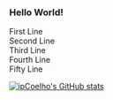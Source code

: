 
### Hello World!

First Line  
Second Line  
Third Line  
Fourth Line  
Fifty Line  

[![ipCoelho's GitHub stats](https://github-readme-stats.vercel.app/api?username=ipCoelho)](https://github.com/anuraghazra/github-readme-stats)



